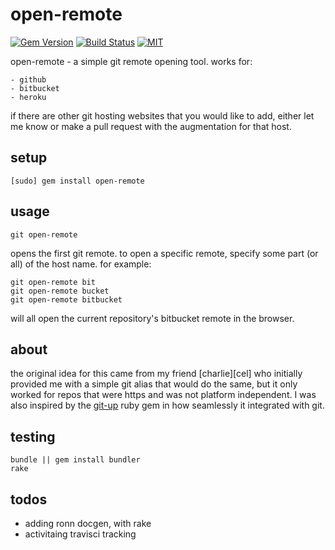 open-remote
===========


[![Gem Version](https://badge.fury.io/rb/open-remote.svg)](https://badge.fury.io/rb/open-remote)
[![Build Status](https://travis-ci.org/jeremywrnr/open-remote.svg?branch=master)](https://travis-ci.org/jeremywrnr/open-remote)
[![MIT](https://img.shields.io/npm/l/alt.svg?style=flat)](http://jeremywrnr.com/mit-license)


open-remote - a simple git remote opening tool. works for:

    - github
    - bitbucket
    - heroku

if there are other git hosting websites that you would like to add, either let
me know or make a pull request with the augmentation for that host.

## setup

    [sudo] gem install open-remote

## usage

    git open-remote

opens the first git remote. to open a specific remote, specify some part (or
all) of the host name. for example:

    git open-remote bit
    git open-remote bucket
    git open-remote bitbucket

will all open the current repository's bitbucket remote in the browser.


## about

the original idea for this came from my friend [charlie][cel] who initially
provided me with a simple git alias that would do the same, but it only worked
for repos that were https and was not platform independent. I was also inspired
by the [git-up][gup] ruby gem in how seamlessly it integrated with git.

[gup]:
[cel]:

## testing

    bundle || gem install bundler
    rake

## todos

- adding ronn docgen, with rake
- activitaing travisci tracking

